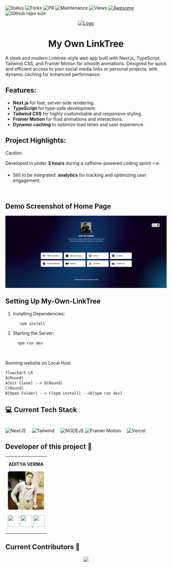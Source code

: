 
![Status](https://img.shields.io/website-up-down-green-red/https/avlinktree.vercel.app/.svg)
![Forks](https://img.shields.io/github/forks/ADITYAVOFFICIAL/My-Own-LinkTree.svg)
![PR](https://img.shields.io/github/issues-pr/ADITYAVOFFICIAL/My-Own-LinkTree.svg)
![Maintenance](https://img.shields.io/badge/Maintained%3F-yes-green.svg)
![Views](https://views.whatilearened.today/views/github/ADITYAVOFFICIAL/My-Own-LinkTree.svg)
[![Awesome](https://awesome.re/badge.svg)](https://awesome.re)
![GitHub repo size](https://img.shields.io/github/repo-size/ADITYAVOFFICIAL/My-Own-LinkTree)

<p align="center">
  <a href="avlinktree.vercel.app">
    <img alt = "Logo" height="150" width="150" src = "https://raw.githubusercontent.com/ADITYAVOFFICIAL/My-Own-LinkTree/refs/heads/main/app/favicon.ico">
  </a>

</p>
<h1 align="center" >My Own LinkTree </h1>

  
</p>

A sleek and modern Linktree-style web app built with Next.js, TypeScript, Tailwind CSS, and Framer Motion for smooth animations. Designed for quick and efficient access to your social media links or personal projects, with dynamic caching for enhanced performance.

## Features:
- **Next.js** for fast, server-side rendering.
- **TypeScript** for type-safe development.
- **Tailwind CSS** for highly customizable and responsive styling.
- **Framer Motion** for fluid animations and interactions.
- **Dynamic caching** to optimize load times and user experience.

## Project Highlights:
> [!CAUTION]
> Developed in under **3 hours** during a caffeine-powered coding sprint ⚡☕.
- Still to be integrated: **analytics** for tracking and optimizing user engagement.

<br>

## Demo Screenshot of Home Page
<img align="center" alt="Home Page"  src="https://raw.githubusercontent.com/ADITYAVOFFICIAL/My-Own-LinkTree/main/public/ss.png">

## Setting Up My-Own-LinkTree

1. Installing Dependencies:
    ```bash
       npm install

2. Starting the Server:
    ```bash
      npm run dev
<br>

<p>Running website on Local Host</p>

```mermaid
flowchart LR
A(Round)
A[Git Clone] --> B(Round)
C(Round)
B[Open Folder] --> C[npm install] -->D[npm run dev]
```

 ## 💻 Current Tech Stack
<div style="display: inline_block"><br>
  <img align="center" alt="NextJS" height="30" width="140" src="https://upload.wikimedia.org/wikipedia/commons/thumb/8/8e/Nextjs-logo.svg/2560px-Nextjs-logo.svg.png" style="margin-right: 15px;">
  <img align="center" alt="Tailwind" height="45" width="145" src="https://seeklogo.com/images/T/tailwind-css-logo-89E99D7181-seeklogo.com.png" style="margin-right: 15px;">
  <img align="center" alt="NODEJS" height="50" width="45" src="https://static-00.iconduck.com/assets.00/node-js-icon-454x512-nztofx17.png">
  <img align="center" alt="Framer Motion" height="50" width="60" src="https://user-images.githubusercontent.com/38039349/60953119-d3c6f300-a2fc-11e9-9596-4978e5d52180.png" style="margin-right: 15px;">
  <img align="center" alt="Vercel" height="30" width="130" src="https://upload.wikimedia.org/wikipedia/commons/thumb/5/5e/Vercel_logo_black.svg/2560px-Vercel_logo_black.svg.png">
</div>

<div><h2><strong>Developer of this project 🔻</strong></h2></div>

<table align="center">
<tr align="center">
<td>

**ADITYA VERMA**

<p align="center">
<img src = "https://raw.githubusercontent.com/ADITYAVOFFICIAL/ADITYAVOFFICIAL/main/pics/adityav.png"  height="120" alt="Aditya Verma">
</p>
<p align="center">
<a href = "https://github.com/ADITYAVOFFICIAL"><img src = "https://img.icons8.com/3d-fluency/94/github.png" width="36" height = "36"/></a>
<a href = "https://www.linkedin.com/in/aditya-verma-real/">
<img src = "https://img.icons8.com/color/48/linkedin.png" width="36" height="36"/>
</a>
<a href = "https://medium.com/@adityaver">
<img src = "https://img.icons8.com/stickers/100/medium-logo.png" width="36" height="36"/>
</a>
</p>
</td>
</table>

 ## Current Contributors 🔻
<div align="center">
  <a href="https://github.com/ADITYAVOFFICIAL/My-Own-LinkTree/graphs/contributors">
  <img src="https://contrib.rocks/image?repo=ADITYAVOFFICIAL/My-Own-LinkTree" />
</a>
</div>

